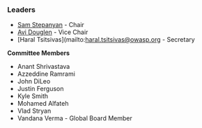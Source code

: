 ### Leaders
* [Sam Stepanyan](mailto:sam.stepanyan@owasp.org) - Chair
* [Avi Douglen](mailto:avi.douglen@owasp.org) - Vice Chair
* [Haral Tsitsivas](mailto:haral.tsitsivas@owasp.org - Secretary

**Committee Members**
- Anant Shrivastava
- Azzeddine Ramrami
- John DiLeo
- Justin Ferguson
- Kyle Smith
- Mohamed Alfateh
- Vlad Stryan
- Vandana Verma - Global Board Member

